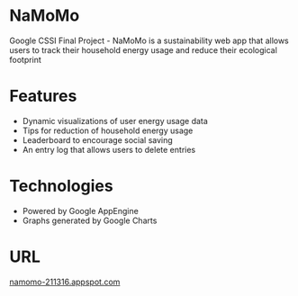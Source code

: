 # NaMoMo
Google CSSI Final Project - NaMoMo is a sustainability web app that allows users to track their household energy usage and reduce their ecological footprint

# Features
* Dynamic visualizations of user energy usage data
* Tips for reduction of household energy usage
* Leaderboard to encourage social saving
* An entry log that allows users to delete entries

# Technologies
* Powered by Google AppEngine
* Graphs generated by Google Charts

# URL
[namomo-211316.appspot.com](namomo-211316.appspot.com)
